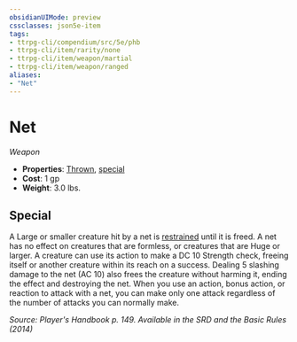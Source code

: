 ```yaml
---
obsidianUIMode: preview
cssclasses: json5e-item
tags:
- ttrpg-cli/compendium/src/5e/phb
- ttrpg-cli/item/rarity/none
- ttrpg-cli/item/weapon/martial
- ttrpg-cli/item/weapon/ranged
aliases: 
- "Net"
---
```

# Net
*Weapon*  


- **Properties**: [Thrown](/3-Mechanics/CLI/Rules/item-properties.md#Thrown), [special](/3-Mechanics/CLI/Rules/item-properties.md#Special%20Weapons)
- **Cost**: 1 gp
- **Weight**: 3.0 lbs.

## Special

A Large or smaller creature hit by a net is [restrained](/3-Mechanics/CLI/Rules/conditions.md#Restrained) until it is freed. A net has no effect on creatures that are formless, or creatures that are Huge or larger. A creature can use its action to make a DC 10 Strength check, freeing itself or another creature within its reach on a success. Dealing 5 slashing damage to the net (AC 10) also frees the creature without harming it, ending the effect and destroying the net. When you use an action, bonus action, or reaction to attack with a net, you can make only one attack regardless of the number of attacks you can normally make.

*Source: Player's Handbook p. 149. Available in the <span title='Systems Reference Document (5.1)'>SRD</span> and the Basic Rules (2014)*